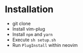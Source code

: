 
# Installation

* git clone
* Install vim-plug
* Install `npm` and `yarn`
* Execute `sh setup.sh`
* Run `PlugInstall` within neovim
